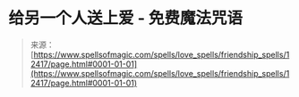 <!--yml

category: 未分类

date: 2024-06-12 18:50:07

-->

# 给另一个人送上爱 - 免费魔法咒语

> 来源：[https://www.spellsofmagic.com/spells/love_spells/friendship_spells/12417/page.html#0001-01-01](https://www.spellsofmagic.com/spells/love_spells/friendship_spells/12417/page.html#0001-01-01)
